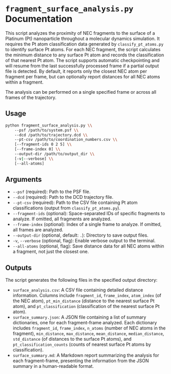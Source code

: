 # `fragment_surface_analysis.py` Documentation

This script analyzes the proximity of NEC fragments to the surface of a Platinum (Pt) nanoparticle throughout a molecular dynamics simulation. It requires the Pt atom classification data generated by `classify_pt_atoms.py` to identify surface Pt atoms. For each NEC fragment, the script calculates the minimum distance to any surface Pt atom and records the classification of that nearest Pt atom. The script supports automatic checkpointing and will resume from the last successfully processed frame if a partial output file is detected. By default, it reports only the closest NEC atom per fragment per frame, but can optionally report distances for all NEC atoms within a fragment.

The analysis can be performed on a single specified frame or across all frames of the trajectory.

## Usage

```bash
python fragment_surface_analysis.py \\
    --psf /path/to/system.psf \\
    --dcd /path/to/trajectory.dcd \\
    --pt-csv /path/to/coordination_numbers.csv \\
    [--fragment-ids 0 2 5] \\
    [--frame-index 0] \\
    --output-dir /path/to/output_dir \\
    [-v|--verbose] \\
    [--all-atoms]
```

## Arguments

*   `--psf` (required): Path to the PSF file.
*   `--dcd` (required): Path to the DCD trajectory file.
*   `--pt-csv` (required): Path to the CSV file containing Pt atom classifications (output from `classify_pt_atoms.py`).
*   `--fragment-ids` (optional): Space-separated IDs of specific fragments to analyze. If omitted, all fragments are analyzed.
*   `--frame-index` (optional): Index of a single frame to analyze. If omitted, all frames are analyzed.
*   `--output-dir` (optional, default: `.`): Directory to save output files.
*   `-v`, `--verbose` (optional, flag): Enable verbose output to the terminal.
*   `--all-atoms` (optional, flag): Save distance data for all NEC atoms within a fragment, not just the closest one.

## Outputs

The script generates the following files in the specified output directory:

*   `surface_analysis.csv`: A CSV file containing detailed distance information. Columns include `fragment_id`, `frame_index`, `atom_index` (of the NEC atom), `pt_min_distance` (distance to the nearest surface Pt atom), and `pt_classification` (classification of the nearest surface Pt atom).
*   `surface_summary.json`: A JSON file containing a list of summary dictionaries, one for each fragment-frame analyzed. Each dictionary includes `fragment_id`, `frame_index`, `n_atoms` (number of NEC atoms in the fragment), `min_distance`, `max_distance`, `mean_distance`, `median_distance`, `std_distance` (of distances to the surface Pt atoms), and `pt_classification_counts` (counts of nearest surface Pt atoms by classification).
*   `surface_summary.md`: A Markdown report summarizing the analysis for each fragment-frame, presenting the information from the JSON summary in a human-readable format.